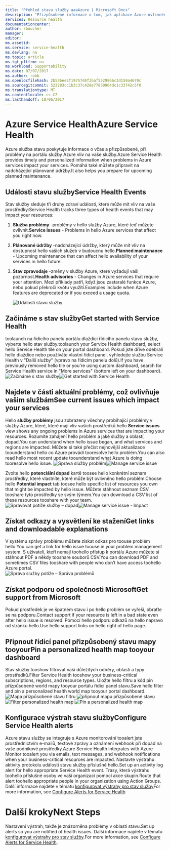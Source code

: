 ```yaml
---
title: "Přehled stavu služby aaaAzure | Microsoft Docs"
description: "Přizpůsobené informace o tom, jak aplikace Azure ovlivněny problémy aktuálních a budoucích služby Azure a údržby."
services: Resource health
documentationcenter: 
author: rboucher
manager: 
editor: 
ms.assetid: 
ms.service: service-health
ms.devlang: na
ms.topic: article
ms.tgt_pltfrm: na
ms.workload: Supportability
ms.date: 07/07/2017
ms.author: robb
ms.openlocfilehash: 2b536ee2f19757d4f2baf5529866c3d159a4670c
ms.sourcegitcommit: 523283cc1b3c37c428e77850964dc1c33742c5f0
ms.translationtype: MT
ms.contentlocale: cs-CZ
ms.lasthandoff: 10/06/2017
---
```

# <a name="azure-service-health"></a><span data-ttu-id="0d5a2-103">Azure Service Health</span><span class="sxs-lookup"><span data-stu-id="0d5a2-103">Azure Service Health</span></span>
<span data-ttu-id="0d5a2-104">Azure služba stavu poskytuje informace o včas a přizpůsobené, při problémy na portálu služby Azure vliv na vaše služby.</span><span class="sxs-lookup"><span data-stu-id="0d5a2-104">Azure Service Health provides timely and personalized information when problems in Azure services impact your services.</span></span>  <span data-ttu-id="0d5a2-105">Pomáhá také můžete připravit na nadcházející plánované údržby.</span><span class="sxs-lookup"><span data-stu-id="0d5a2-105">It also helps you prepare for upcoming planned maintenance.</span></span>

## <a name="service-health-events"></a><span data-ttu-id="0d5a2-106">Události stavu služby</span><span class="sxs-lookup"><span data-stu-id="0d5a2-106">Service Health Events</span></span>
<span data-ttu-id="0d5a2-107">Stav služby sleduje tři druhy zdraví události, které může mít vliv na vaše prostředky:</span><span class="sxs-lookup"><span data-stu-id="0d5a2-107">Service Health tracks three types of health events that may impact your resources:</span></span>
1. <span data-ttu-id="0d5a2-108">**Služba problémy** -problémy v hello služby Azure, které teď můžete ovlivnit.</span><span class="sxs-lookup"><span data-stu-id="0d5a2-108">**Service issues** - Problems in hello Azure services that affect you right now.</span></span> 
2. <span data-ttu-id="0d5a2-109">**Plánované údržby** -nadcházející údržby, který může mít vliv na dostupnost hello vašich služeb v budoucnu hello.</span><span class="sxs-lookup"><span data-stu-id="0d5a2-109">**Planned maintenance** - Upcoming maintenance that can affect hello availability of your services in hello future.</span></span>  
3. <span data-ttu-id="0d5a2-110">**Stav zpravodaje** -změny v služby Azure, které vyžadují vaši pozornost.</span><span class="sxs-lookup"><span data-stu-id="0d5a2-110">**Health advisories** - Changes in Azure services that require your attention.</span></span> <span data-ttu-id="0d5a2-111">Mezi příklady patří, když jsou zastaralé funkce Azure, nebo pokud překročí kvótu využití.</span><span class="sxs-lookup"><span data-stu-id="0d5a2-111">Examples include when Azure features are deprecated or if you exceed a usage quota.</span></span>

    ![Události stavu služby](./media/service-health-overview/azure-service-health-overview-7.png)

## <a name="get-started-with-service-health"></a><span data-ttu-id="0d5a2-113">Začínáme s stav služby</span><span class="sxs-lookup"><span data-stu-id="0d5a2-113">Get started with Service Health</span></span>
<span data-ttu-id="0d5a2-114">toolaunch na řídicího panelu portálu dlaždici řídicího panelu stavu služby, vyberte hello stav služby.</span><span class="sxs-lookup"><span data-stu-id="0d5a2-114">toolaunch your Service Health dashboard, select hello Service Health tile on your portal dashboard.</span></span> <span data-ttu-id="0d5a2-115">Pokud jste dříve odebrali hello dlaždice nebo používáte vlastní řídicí panel, vyhledejte službu Service Health v "Další služby" (vpravo na řídicím panelu dolů).</span><span class="sxs-lookup"><span data-stu-id="0d5a2-115">If you have previously removed hello tile or you're using custom dashboard, search for Service Health service in "More services" (bottom left on your dashboard).</span></span>
<span data-ttu-id="0d5a2-116">![Začínáme s stav služby](./media/service-health-overview/azure-service-health-overview-1.png)</span><span class="sxs-lookup"><span data-stu-id="0d5a2-116">![Get started with Service Health](./media/service-health-overview/azure-service-health-overview-1.png)</span></span>

## <a name="see-current-issues-which-impact-your-services"></a><span data-ttu-id="0d5a2-117">Najdete v části aktuální problémy, což ovlivňuje vašim službám</span><span class="sxs-lookup"><span data-stu-id="0d5a2-117">See current issues which impact your services</span></span>
<span data-ttu-id="0d5a2-118">Hello **služby problémy** jsou zobrazeny všechny probíhající problémy v služby Azure, které, které mají vliv vašich prostředků.</span><span class="sxs-lookup"><span data-stu-id="0d5a2-118">hello **Service issues** view shows any ongoing problems in Azure services that are impacting your resources.</span></span> <span data-ttu-id="0d5a2-119">Rozumíte zahájení hello problém a jaké služby a oblastí, dopad.</span><span class="sxs-lookup"><span data-stu-id="0d5a2-119">You can understand when hello issue began, and what services and regions are impacted.</span></span> <span data-ttu-id="0d5a2-120">Můžete si také přečíst nejnovější aktualizace toounderstand hello co Azure provádí tooresolve hello problém.</span><span class="sxs-lookup"><span data-stu-id="0d5a2-120">You can also read hello most recent update toounderstand what Azure is doing tooresolve hello issue.</span></span> 
<span data-ttu-id="0d5a2-121">![Správa služby problém](./media/service-health-overview/azure-service-health-overview-2.png)</span><span class="sxs-lookup"><span data-stu-id="0d5a2-121">![Manage service issue](./media/service-health-overview/azure-service-health-overview-2.png)</span></span>

<span data-ttu-id="0d5a2-122">Zvolte hello **potenciální dopad** kartě toosee hello konkrétní seznam prostředky, které vlastníte, které může být ovlivněno hello problém.</span><span class="sxs-lookup"><span data-stu-id="0d5a2-122">Choose hello **Potential impact** tab toosee hello specific list of resources you own that might be impacted by hello issue.</span></span> <span data-ttu-id="0d5a2-123">Můžete stáhnout seznam CSV tooshare tyto prostředky se svým týmem.</span><span class="sxs-lookup"><span data-stu-id="0d5a2-123">You can  download a CSV list of these resources tooshare with your team.</span></span>
<span data-ttu-id="0d5a2-124">![Spravovat potíže služby – dopad](./media/service-health-overview/azure-service-health-overview-4.png)</span><span class="sxs-lookup"><span data-stu-id="0d5a2-124">![Manage service issue - Impact](./media/service-health-overview/azure-service-health-overview-4.png)</span></span>

## <a name="get-links-and-downloadable-explanations"></a><span data-ttu-id="0d5a2-125">Získat odkazy a vysvětlení ke stažení</span><span class="sxs-lookup"><span data-stu-id="0d5a2-125">Get links and downloadable explanations</span></span> 
<span data-ttu-id="0d5a2-126">V systému správy problému můžete získat odkaz pro toouse problém hello.</span><span class="sxs-lookup"><span data-stu-id="0d5a2-126">You can get a link for hello issue toouse in your problem management system.</span></span> <span data-ttu-id="0d5a2-127">S uživateli, kteří nemají toohello přístup k portálu Azure můžete si stáhnout PDF a někdy tooshare souborů CSV.</span><span class="sxs-lookup"><span data-stu-id="0d5a2-127">You can download PDF and sometimes CSV files tooshare with people who don’t have access toohello Azure portal.</span></span>   
![Správa služby potíže – Správa problémů](./media/service-health-overview/azure-service-health-overview-3.png)

## <a name="get-support-from-microsoft"></a><span data-ttu-id="0d5a2-129">Získat podporu od společnosti Microsoft</span><span class="sxs-lookup"><span data-stu-id="0d5a2-129">Get support from Microsoft</span></span>
<span data-ttu-id="0d5a2-130">Pokud prostředek je ve špatném stavu i po hello problém se vyřeší, obraťte se na podporu.</span><span class="sxs-lookup"><span data-stu-id="0d5a2-130">Contact support if your resource is left in a bad state even after hello issue is resolved.</span></span>  <span data-ttu-id="0d5a2-131">Pomocí hello podporu odkazů na hello napravo od stránku hello.</span><span class="sxs-lookup"><span data-stu-id="0d5a2-131">Use hello support links on hello right of hello page.</span></span>  

## <a name="pin-a-personalized-health-map-tooyour-dashboard"></a><span data-ttu-id="0d5a2-132">Připnout řídicí panel přizpůsobený stavu mapy tooyour</span><span class="sxs-lookup"><span data-stu-id="0d5a2-132">Pin a personalized health map tooyour dashboard</span></span>
<span data-ttu-id="0d5a2-133">Stav služby tooshow filtrovat vaší důležitých odběry, oblasti a typy prostředků.</span><span class="sxs-lookup"><span data-stu-id="0d5a2-133">Filter Service Health tooshow your business-critical subscriptions, regions, and resource types.</span></span> <span data-ttu-id="0d5a2-134">Uložte hello filtru a kód pin přizpůsobené world mapy tooyour portálu řídicí panel stavu.</span><span class="sxs-lookup"><span data-stu-id="0d5a2-134">Save hello filter and pin a personalized health world map tooyour portal dashboard.</span></span> 
<span data-ttu-id="0d5a2-135">![Mapa přizpůsobené stavu filtru](./media/service-health-overview/azure-service-health-overview-6a.png)
![připnout mapu přizpůsobené stavu](./media/service-health-overview/azure-service-health-overview-6b.png)</span><span class="sxs-lookup"><span data-stu-id="0d5a2-135">![Filter personalized health map](./media/service-health-overview/azure-service-health-overview-6a.png)
![Pin a personalized health map](./media/service-health-overview/azure-service-health-overview-6b.png)</span></span>

## <a name="configure-service-health-alerts"></a><span data-ttu-id="0d5a2-136">Konfigurace výstrah stavu služby</span><span class="sxs-lookup"><span data-stu-id="0d5a2-136">Configure Service Health alerts</span></span>
<span data-ttu-id="0d5a2-137">Azure stavu služby se integruje s Azure monitorování tooalert jste prostřednictvím e-mailů, textové zprávy a oznámení webhook při dopad na vaše podnikové prostředky.</span><span class="sxs-lookup"><span data-stu-id="0d5a2-137">Azure Service Health integrates with Azure Monitor tooalert you via emails, text messages, and webhook notifications when your business-critical resources are impacted.</span></span> <span data-ttu-id="0d5a2-138">Nastavte výstrahu aktivity protokolu události stavu služby příslušné hello.</span><span class="sxs-lookup"><span data-stu-id="0d5a2-138">Set up an activity log alert for hello appropriate Service Health event.</span></span> <span data-ttu-id="0d5a2-139">Trasy, která výstrahu toohello příslušné osoby ve vaší organizaci pomocí akce skupin.</span><span class="sxs-lookup"><span data-stu-id="0d5a2-139">Route that alert toohello appropriate people in your organization using Action Groups.</span></span> <span data-ttu-id="0d5a2-140">Další informace najdete v tématu [konfigurovat výstrahy pro stav služby](../monitoring-and-diagnostics/monitoring-activity-log-alerts-on-service-notifications.md)</span><span class="sxs-lookup"><span data-stu-id="0d5a2-140">For more information, see [Configure Alerts for Service Health](../monitoring-and-diagnostics/monitoring-activity-log-alerts-on-service-notifications.md)</span></span>

# <a name="next-steps"></a><span data-ttu-id="0d5a2-141">Další kroky</span><span class="sxs-lookup"><span data-stu-id="0d5a2-141">Next Steps</span></span>
<span data-ttu-id="0d5a2-142">Nastavení výstrah, takže je znázorněna problémy v oblasti stavu.</span><span class="sxs-lookup"><span data-stu-id="0d5a2-142">Set up alerts so you are notified of health issues.</span></span> <span data-ttu-id="0d5a2-143">Další informace najdete v tématu [konfigurovat výstrahy pro stav služby](../monitoring-and-diagnostics/monitoring-activity-log-alerts-on-service-notifications.md).</span><span class="sxs-lookup"><span data-stu-id="0d5a2-143">For more information, see [Configure Alerts for Service Health](../monitoring-and-diagnostics/monitoring-activity-log-alerts-on-service-notifications.md).</span></span> 